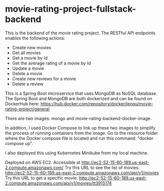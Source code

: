 # movie-rating-project-fullstack-backend

This is the backend of the movie rating project. The RESTful API endpoints enables the following actions:
- Create new movies
- Get all movies
- Get a movie by Id
- Get the average rating of a movie by Id
- Update a movie
- Delete a movie
- Create new reviews for a movie
- Delete a review

This is a Spring Boot microservice that uses MongoDB as NoSQL database.
The Spring Boot and MongoDB are both dockerized and can be found on DockerHub here: https://hub.docker.com/repository/docker/leoqu/movie-rating-project/general

There are two images: mongo and movie-rating-backend-docker-image. 

In addition, I used Docker Compose to link up these two images to simplify the process of running containers from the image. Go to the resource folder where the Docker compose file is located and run this command: "docker compose up".

I also deployed this using Kubernetes Minikube from my local machine.

Deployed on AWS EC2. Accessible at http://ec2-52-15-60-189.us-east-2.compute.amazonaws.com/
Try this URL to see the list of movies: http://ec2-52-15-60-189.us-east-2.compute.amazonaws.com/api/v1/movies
Try this URL to get a specific movie: http://ec2-52-15-60-189.us-east-2.compute.amazonaws.com/api/v1/movies/tt3915174
